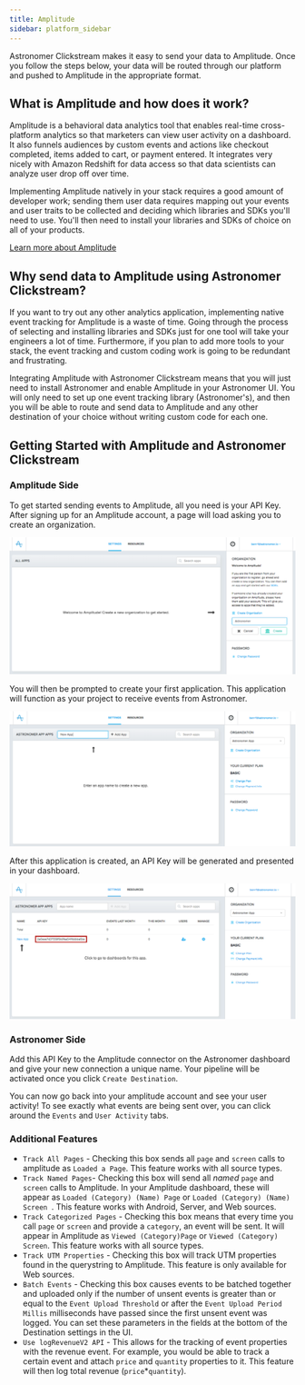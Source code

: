 ```yaml
---
title: Amplitude
sidebar: platform_sidebar
---
```


Astronomer Clickstream makes it easy to send your data to Amplitude. Once you follow the steps below, your data will be routed through our platform and pushed to Amplitude in the appropriate format.

## What is Amplitude and how does it work?

Amplitude is a behavioral data analytics tool that enables real-time cross-platform analytics so that marketers can view user activity on a dashboard. It also funnels audiences by custom events and actions like checkout completed, items added to cart, or payment entered. It integrates very nicely with Amazon Redshift for data access so that data scientists can analyze user drop off over time.

Implementing Amplitude natively in your stack requires a good amount of developer work; sending them user data requires mapping out your events and user traits to be collected and deciding which libraries and SDKs you'll need to use. You'll then need to install your libraries and SDKs of choice on all of your products.

[Learn more about Amplitude](https://amplitude.com/)

## Why send data to Amplitude using Astronomer Clickstream?

If you want to try out any other analytics application, implementing native event tracking for Amplitude is a waste of time. Going through the process of selecting and installing libraries and SDKs just for one tool will take your engineers a lot of time. Furthermore, if you plan to add more tools to your stack, the event tracking and custom coding work is going to be redundant and frustrating.

Integrating Amplitude with Astronomer Clickstream means that you will just need to install Astronomer and enable Amplitude in your Astronomer UI. You will only need to set up one event tracking library (Astronomer's), and then you will be able to route and send data to Amplitude and any other destination of your choice without writing custom code for each one.

## Getting Started with Amplitude and Astronomer Clickstream

### Amplitude Side

To get started sending events to Amplitude, all you need is your API Key. After signing up for an Amplitude account, a page will load asking you to create an organization.

![amplitude1](../../../images/amplitude1.png)

You will then be prompted to create your first application. This application will function as your project to receive events from Astronomer.

![amplitude2](../../../images/amplitude2.png)

After this application is created, an API Key will be generated and presented in your dashboard.

![amplitude3](../../../images/amplitude3.png)

### Astronomer Side

Add this API Key to the Amplitude connector on the Astronomer dashboard and give your new connection a unique name. Your pipeline will be activated once you click `Create Destination`.

You can now go back into your amplitude account and see your user activity! To see exactly what events are being sent over, you can click around the `Events` and `User Activity` tabs.

### Additional Features

* `Track All Pages` - Checking this box sends all `page` and `screen` calls to amplitude as `Loaded a Page`. This feature works with all source types.
* `Track Named Pages`- Checking this box will send all *named* `page` and `screen` calls to Amplitude. In your Amplitude dashboard, these will appear as `Loaded (Category) (Name) Page` or `Loaded (Category) (Name) Screen `. This feature works with Android, Server, and Web sources.
* `Track Categorized Pages` - Checking this box means that every time you call `page` or `screen` and provide a `category`, an event will be sent. It will appear in Amplitude as `Viewed (Category)Page` or `Viewed (Category) Screen`. This feature works with all source types.
* `Track UTM Properties` - Checking this box will track UTM properties found in the querystring to Amplitude. This feature is only available for Web sources.
* `Batch Events` - Checking this box causes events to be batched together and uploaded only if the number of unsent events is greater than or equal to the `Event Upload Threshold` or after the `Event Upload Period Millis` milliseconds have passed since the first unsent event was logged. You can set these parameters in the fields at the bottom of the Destination settings in the UI.
* `Use logRevenueV2 API` - This allows for the tracking of event properties with the revenue event. For example, you would be able to track a certain event and attach `price` and `quantity` properties to it. This feature will then log total revenue (`price`*`quantity`). 

